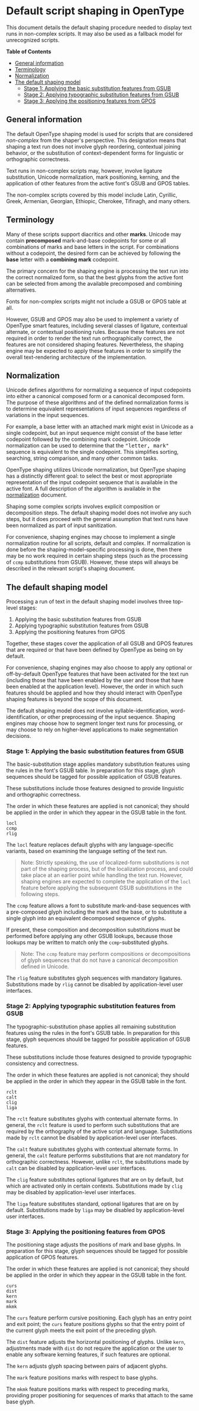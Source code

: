 # Default script shaping in OpenType #

This document details the default shaping procedure needed to display
text runs in non-complex scripts. It may also be used as a fallback
model for unrecognized scripts.


**Table of Contents**

  - [General information](#general-information)
  - [Terminology](#terminology)
  - [Normalization](#normalization)
  - [The default shaping model](#the-default-shaping-model)
      - [Stage 1: Applying the basic substitution features from <abbr>GSUB</abbr>](#stage-1-applying-the-basic-substitution-features-from-gsub)
	  - [Stage 2: Applying typographic substitution features from <abbr>GSUB</abbr>](#stage-2-applying-typographic-substitution-features-from-gsub)
	  - [Stage 3: Applying the positioning features from <abbr>GPOS</abbr>](#stage-3-applying-the-positioning-features-from-gpos)
  
  
  
## General information ##

The default OpenType shaping model is used for scripts that are
considered _non-complex_ from the shaper's perspective. This
designation means that shaping a text run does not involve glyph
reordering, contextual joining behavior, or the substitution of
context-dependent forms for linguistic or orthographic correctness.

Text runs in non-complex scripts may, however, involve ligature
substitution, Unicode normalization, mark positioning, kerning, and
the application of other features from the active font's <abbr>GSUB</abbr> and <abbr>GPOS</abbr>
tables.

The non-complex scripts covered by this model include Latin, Cyrillic,
Greek, Armenian, Georgian, Ethiopic, Cherokee, Tifinagh, and many others.


## Terminology ##

Many of these scripts support diacritics and other **marks**. Unicode may
contain **precomposed** mark-and-base codepoints for some or all
combinations of marks and base letters in the script. For combinations
without a codepoint, the desired form can be achieved by following the
**base** letter with a **combining mark** codepoint. 

The primary concern for the shaping engine is processing the text run into
the correct normalized form, so that the best glyphs from the active
font can be selected from among the available precomposed and
combining alternatives.

Fonts for non-complex scripts might not include a <abbr>GSUB</abbr> or <abbr>GPOS</abbr> table
at all. 

However, <abbr>GSUB</abbr> and <abbr>GPOS</abbr> may also be used to implement a variety of
OpenType smart features, including several classes of ligature,
contextual alternate, or contextual positioning rules. Because these
features are not required in order to render the text run
orthographically correct, the features are not considered shaping
features. Nevertheless, the shaping engine may be expected to apply
these features in order to simplify the overall text-rendering
architecture of the implementation.

## Normalization ##

Unicode defines algorithms for normalizing a sequence of input
codepoints into either a canonical composed form or a canonical
decomposed form. The purpose of these algorithms and of the defined
normalization forms is to determine equivalent representations of input
sequences regardless of variations in the input sequences.

For example, a base letter with an attached mark might exist in
Unicode as a single codepoint, but an input sequence might consist of
the base letter codepoint followed by the combining mark
codepoint. Unicode normalization can be used to determine that the
<samp>"letter, mark"</samp> sequence is equivalent to the single codepoint. This
simplifies sorting, searching, string comparison, and many other common
tasks.

OpenType shaping utilizes Unicode normalization, but OpenType
shaping has a distinctly different goal: to select the best or most
appropriate representation of the input codepoint sequence that is
available in the active font. A full description of the algorithm is
available in the [normalization](opentype-shaping-normalization.md) document. 

Shaping some complex scripts involves explicit composition or
decomposition steps. The default shaping model does not involve any
such steps, but it does proceed with the general assumption that text
runs have been normalized as part of input sanitization. 

For convenience, shaping engines may choose to implement a single
normalization routine for all scripts, default and complex. If
normalization is done before the shaping-model–specific processing is
done, then there may be no work required in certain shaping steps
(such as the processing of `ccmp` substitutions from <abbr>GSUB</abbr>). However,
these steps will always be described in the relevant script's shaping
document. 


## The default shaping model ##

Processing a run of text in the default shaping model involves three
top-level stages:

1. Applying the basic substitution features from <abbr>GSUB</abbr>
2. Applying typographic substitution features from <abbr>GSUB</abbr>
3. Applying the positioning features from <abbr>GPOS</abbr>

Together, these stages cover the application of all <abbr>GSUB</abbr> and <abbr>GPOS</abbr>
features that are required or that have been defined by OpenType as
being on by default.

For convenience, shaping engines may also choose to apply any optional
or off-by-default OpenType features that have been activated for the
text run (including those that have been
enabled by the user and those that have been enabled at the
application level). However, the order in which such features should
be applied and how they should interact with OpenType shaping features
is beyond the scope of this document.

The default shaping model does not involve syllable-identification,
word-identification, or other preprocessing of the input
sequence. Shaping engines may choose how to segment longer text runs
for processing, or may choose to rely on higher-level applications to
make segmentation decisions.


### Stage 1: Applying the basic substitution features from <abbr>GSUB</abbr> ###

The basic-substitution stage applies mandatory substitution features
using the rules in the font's <abbr>GSUB</abbr> table. In preparation for this
stage, glyph sequences should be tagged for possible application 
of <abbr>GSUB</abbr> features.

These substitutions include those features designed to provide
linguistic and orthographic correctness.

The order in which these features are applied is not canonical; they
should be applied in the order in which they appear in the <abbr>GSUB</abbr> table
in the font.

	locl
	ccmp
	rlig
	
The `locl` feature replaces default glyphs with any language-specific
variants, based on examining the language setting of the text run.

> Note: Strictly speaking, the use of localized-form substitutions is
> not part of the shaping process, but of the localization process,
> and could take place at an earlier point while handling the text
> run. However, shaping engines are expected to complete the
> application of the `locl` feature before applying the subsequent
> <abbr>GSUB</abbr> substitutions in the following steps.

The `ccmp` feature allows a font to substitute mark-and-base sequences
with a pre-composed glyph including the mark and the base, or to
substitute a single glyph into an equivalent decomposed sequence of
glyphs. 

If present, these composition and decomposition substitutions must be
performed before applying any other <abbr>GSUB</abbr> lookups, because
those lookups may be written to match only the `ccmp`-substituted
glyphs.

> Note: The `ccmp` feature may perform compositions or decompositions
> of glyph sequences that do not have a canonical decomposition
> defined in Unicode. 

The `rlig` feature substitutes glyph sequences with mandatory
ligatures. Substitutions made by `rlig` cannot be disabled by
application-level user interfaces.


### Stage 2: Applying typographic substitution features from <abbr>GSUB</abbr> ###

The typographic-substitution phase applies all remaining substitution
features using the rules in the font's <abbr>GSUB</abbr> table. In preparation for
this stage, glyph sequences should be tagged for possible application 
of <abbr>GSUB</abbr> features.

These substitutions include those features designed to provide
typographic consistency and correctness.

The order in which these features are applied is not canonical; they
should be applied in the order in which they appear in the <abbr>GSUB</abbr> table
in the font.


	rclt
	calt
	clig
	liga
	

The `rclt` feature substitutes glyphs with contextual alternate
forms. In general, the `rclt` feature is used to perform such
substitutions that are required by the orthography of the active
script and language. Substitutions made by `rclt` cannot be disabled
by application-level user interfaces.

The `calt` feature substitutes glyphs with contextual alternate
forms. In general, the `calt` feature performs substitutions that are
not mandatory for orthographic correctness. However, unlike `rclt`,
the substitutions made by `calt` can be disabled by application-level
user interfaces.

The `clig` feature substitutes optional ligatures that are on by
default, but which are activated only in certain
contexts. Substitutions made by `clig` may be disabled by
application-level user interfaces. 

The `liga` feature substitutes standard, optional ligatures that are on
by default. Substitutions made by `liga` may be disabled by
application-level user interfaces.


### Stage 3: Applying the positioning features from <abbr>GPOS</abbr> ###

The positioning stage adjusts the positions of mark and base
glyphs. In preparation for this stage, glyph sequences should be
tagged for possible application of <abbr>GPOS</abbr> features.

The order in which these features are applied is not canonical; they
should be applied in the order in which they appear in the <abbr>GSUB</abbr> table
in the font.


	curs
	dist
	kern
	mark
	mkmk

The `curs` feature perform cursive positioning. Each glyph has an
entry point and exit point; the `curs` feature positions glyphs so
that the entry point of the current glyph meets the exit point of the
preceding glyph.

The `dist` feature adjusts the horizontal positioning of
glyphs. Unlike `kern`, adjustments made with `dist` do not require the
application or the user to enable any software kerning features, if
such features are optional.

The `kern` adjusts glyph spacing between pairs of adjacent glyphs.

The `mark` feature positions marks with respect to base glyphs.

The `mkmk` feature positions marks with respect to preceding marks,
providing proper positioning for sequences of marks that attach to the
same base glyph.

<!---
collect features
override features
data create
data destroy
preprocess text
postprocess glyphs
normalization mode default
decompose
compose
setup masks
disable otl
reorder marks
zero width marks by gdef late
fallback position
--->
